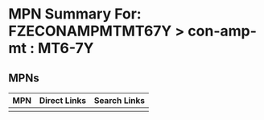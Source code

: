 



# MPN Summary For: FZECONAMPMTMT67Y > con-amp-mt : MT6-7Y

## MPNs
  

|MPN|Direct Links|Search Links|
| :--- | :--- | :--- |
||||
